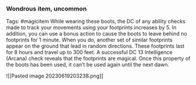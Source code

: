 ### Wondrous item, uncommon
Tags: #magicitem
While wearing these boots, the DC of any ability checks
made to track your movements using your footprints
increases by 5.
In addition, you can use a bonus action to cause the
boots to leave behind no footprints for 1 minute. When
you do, another set of similar footprints appear on the
ground that lead in random directions. These footprints
last for 8 hours and travel up to 300 feet. A successful
DC 13 Intelligence (Arcana) check reveals that the footprints
are magical. Once this property of the boots has
been used, it can’t be used again until the next dawn.

![[Pasted image 20230619203238.png]]